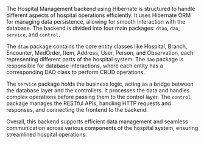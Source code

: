 The Hospital Management backend using Hibernate is structured to handle different aspects of hospital operations efficiently. It uses Hibernate ORM for managing data persistence, allowing for smooth interaction with the database. The backend is divided into four main packages: `dtao`, `dao`, `service`, and `control`.

The `dtao` package contains the core entity classes like Hospital, Branch, Encounter, MedOrder, Item, Address, User, Person, and Observation, each representing different parts of the hospital system. The `dao` package is responsible for database interactions, where each entity has a corresponding DAO class to perform CRUD operations.

The `service` package holds the business logic, acting as a bridge between the database layer and the controllers. It processes the data and handles complex operations before passing them to the control layer. The `control` package manages the RESTful APIs, handling HTTP requests and responses, and connecting the frontend to the backend.

Overall, this backend supports efficient data management and seamless communication across various components of the hospital system, ensuring streamlined hospital operations.

